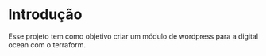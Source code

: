 # Introdução

Esse projeto tem como objetivo criar um módulo de wordpress para a digital ocean com o terraform.